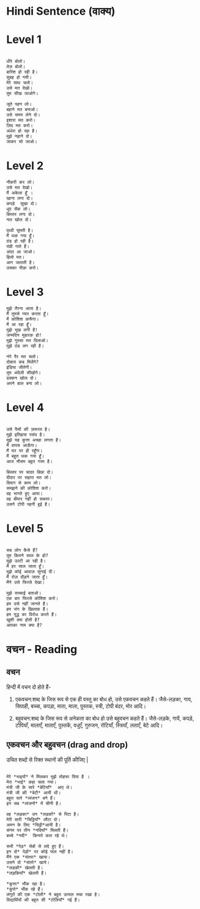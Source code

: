 # Hindi Sentence (वाक्य)

# Level 1
```

धीरे बोलो।
तेज़ बोलो।
बारिश हो रही है।
सुबह हो गयी।
मेरे साथ चलो।
उसे मत देखो।
तुम सीख जाओगे।

```

```
जूते पहन लो।
बहाने मत बनाओ।
उसे समय लेने दो।
इशारा मत करो।
ज़िद मत करो।
अंधेरा हो रहा है।
मुझे नहाने दो।
जाकर सो जाओ।
```
# Level 2

```
नौकरी कर लो।
उसे मत देखो।
मैं अकेला हूँ ।
खाना लगा दो।
कपड़े  सुखा दो।
धूप सेंक लो।
बिस्तर लगा दो।
नल खोल दो।
```
```
पृथ्वी घूमती है।
मैं थक गया हूँ।
ठंड हो रही है।
पंछी गाते हैं। 
अंदर आ जाओ।
हिलो मत।
आग जलाती है।
उसका पीछा करो।
```

# Level 3

```
मुझे तैरना आता है।
मैं तुमसे प्यार करता हूँ।
मैं कोशिश करूँगा।
मैं आ रहा हूँ।
मुझे भूख लगी है! 
जन्मदिन मुबारक हो!
मुझे गुस्सा मत दिलाओ।
मुझे ठंड लग रही है।
```
```
नंगे पैर मत चलो।
दोबारा कब मिलेंगे?
इंडिया जीतेगी।
तुम अंग्रेज़ी सीखोगे।
ढक्कन खोल दो।
अपने बाल बना लो।

```

# Level 4
```

उसे पैसों की ज़रूरत है।
मुझे इतिहास पसंद है।
मुझे यह कुत्ता अच्छा लगता है।
मैं वापस आऊँगा।
मैं घर पर ही रहूँगा।
मैं बहुत थक गया हूँ। 
आज मौसम बहुत गरम है।
```

```
बिस्तर पर चादर बिछा दो।
दीवार पर सहारा मत लो।
दिमाग से काम लो।
समझने की कोशिश करो।
वह भागते हुए आया।
वह बीमार नहीं हो सकता।
उसने टोपी पहनी हुई है। 
```

# Level 5
```

सब लोग कैसे हैं?
तुम कितने साल के हो? 
मुझे उल्टी आ रही है।
मैं हर साल जाता हूँ।
मुझे कोई आवाज़ सुनाई दी। 
मैं रोज़ दौड़ने जाता हूँ।
मैंने उसे फिरसे देखा। 
```

```
मुझे सच्चाई बताओ।
एक बार फिरसे कोशिश करो।
हम उसे नहीं जानते हैं।
हम जंग के ख़िलाफ़ हैं।
हम युद्ध का विरोध करते हैं। 
खुशी क्या होती है?
आपका नाम क्या है?
```
# वचन - Reading

##  वचन

हिन्दी में वचन दो होते हैं-

1. एकवचन:शब्द के जिस रूप से एक ही वस्तु का बोध हो, उसे एकवचन कहते हैं। जैसे-लड़का, गाय, सिपाही, बच्चा, कपड़ा, माता, माला, पुस्तक, स्त्री, टोपी बंदर, मोर आदि।
 
2. बहुवचन:शब्द के जिस रूप से अनेकता का बोध हो उसे बहुवचन कहते हैं। जैसे-लड़के, गायें, कपड़े, टोपियाँ, मालाएँ, माताएँ, पुस्तकें, वधुएँ, गुरुजन, रोटियाँ, स्त्रियाँ, लताएँ, बेटे आदि।

## एकवचन और बहुवचन (drag and drop)

उचित शब्दों से रिक्त स्थानों की पूर्ति कीजिए |

```

मेरे *भाइयों* ने मिलकर मुझे तोहफा दिया है ।
मेरा *भाई* कहा चला गया। 
मंत्री जी के सारे *बेटियाँ*  आए थे।
मंत्री जी की *बेटी* आयी थी। 
बहुत सारे *व्यंजन* बने हैं। 
इन सब *व्यंजनों* में चीनी है।
```
```
वह *लड़का* उन *लड़कों* से पिटा है।
मेरी सारी *चिट्ठियाँ* लौटा दो।
अमन के लिए *चिट्ठी*आयी है। 
संगम पर तीन *नदियाँ* मिलती हैं।
बच्चे *नदी*  किनारे कल रहे थे। 
```
```
सभी *पेड़* सेबों से लदे हुए हैं।
इन दो* पेड़ों* पर कोई फल नहीं है।
मैंने एक *संतरा* खाया।
उसने दो *संतरे* खाये।
*लड़की* खेलती है।
*लड़कियाँ* खेलती हैं।
```
```
*कुत्ता* भौंक रहा है।
*कुत्ते* भौंक रहे हैं।
लंगूरों की एक *टोली* ने बहुत उत्पात मचा रखा है।
विद्यार्थियों की बहुत सी *टोलियाँ* गई हैं।
```
